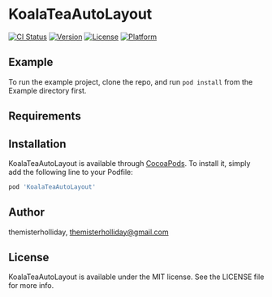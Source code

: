 # KoalaTeaAutoLayout

[![CI Status](https://img.shields.io/travis/themisterholliday/KoalaTeaAutoLayout.svg?style=flat)](https://travis-ci.org/themisterholliday/KoalaTeaAutoLayout)
[![Version](https://img.shields.io/cocoapods/v/KoalaTeaAutoLayout.svg?style=flat)](https://cocoapods.org/pods/KoalaTeaAutoLayout)
[![License](https://img.shields.io/cocoapods/l/KoalaTeaAutoLayout.svg?style=flat)](https://cocoapods.org/pods/KoalaTeaAutoLayout)
[![Platform](https://img.shields.io/cocoapods/p/KoalaTeaAutoLayout.svg?style=flat)](https://cocoapods.org/pods/KoalaTeaAutoLayout)

## Example

To run the example project, clone the repo, and run `pod install` from the Example directory first.

## Requirements

## Installation

KoalaTeaAutoLayout is available through [CocoaPods](https://cocoapods.org). To install
it, simply add the following line to your Podfile:

```ruby
pod 'KoalaTeaAutoLayout'
```

## Author

themisterholliday, themisterholliday@gmail.com

## License

KoalaTeaAutoLayout is available under the MIT license. See the LICENSE file for more info.
